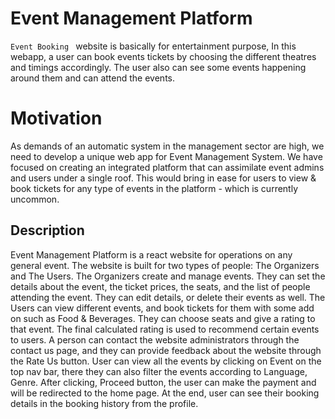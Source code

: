# Event Management Platform
`Event Booking ` website is basically for entertainment purpose,
In this webapp, a user can book events tickets by choosing the different theatres and timings accordingly. 
The user also can see some events happening around them and can attend the events.
# Motivation
As demands of an automatic system in the management sector are high, we need to develop a unique web app for Event Management System. 
We have focused on creating an integrated platform that can assimilate event admins and users under a single roof. This would bring in ease for users to view & book tickets for any type of events in the platform - which is currently uncommon. 
## Description
Event Management Platform is a react website for operations on any general event. The website is built for two types of people: The Organizers and The Users.
The Organizers create and manage events. They can set the details about the event, the ticket prices, the seats, and the list of people attending the event. They can edit details, or delete their events as well.
The Users can view different events, and book tickets for them with some add on such as Food & Beverages. They can choose seats and give a rating to that event. The final calculated rating is used to recommend certain events to users.
A person can contact the website administrators through the contact us page, and they can provide feedback about the website through the Rate Us button. User can view all the events by clicking on Event on the top nav bar, there they can also filter the events according to Language, Genre.
After clicking, Proceed button, the user can make the payment and will be redirected to the home page. At the end, user can see their booking details in the booking history from the profile.
